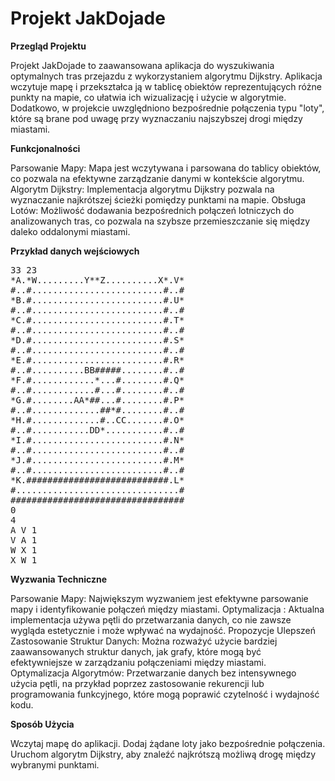# Projekt JakDojade

**Przegląd Projektu**

Projekt JakDojade to zaawansowana aplikacja do wyszukiwania optymalnych tras przejazdu z wykorzystaniem algorytmu Dijkstry. Aplikacja wczytuje mapę i przekształca ją w tablicę obiektów reprezentujących różne punkty na mapie, co ułatwia ich wizualizację i użycie w algorytmie. Dodatkowo, w projekcie uwzględniono bezpośrednie połączenia typu "loty", które są brane pod uwagę przy wyznaczaniu najszybszej drogi między miastami.

**Funkcjonalności**

Parsowanie Mapy: Mapa jest wczytywana i parsowana do tablicy obiektów, co pozwala na efektywne zarządzanie danymi w kontekście algorytmu.
Algorytm Dijkstry: Implementacja algorytmu Dijkstry pozwala na wyznaczanie najkrótszej ścieżki pomiędzy punktami na mapie.
Obsługa Lotów: Możliwość dodawania bezpośrednich połączeń lotniczych do analizowanych tras, co pozwala na szybsze przemieszczanie się między daleko oddalonymi miastami.

**Przykład danych wejściowych**
<pre>
33 23
*A.*W.........Y**Z..........X*.V*
#..#.........................#..#
*B.#.........................#.U*
#..#.........................#..#
*C.#.........................#.T*
#..#.........................#..#
*D.#.........................#.S*
#..#.........................#..#
*E.#.........................#.R*
#..#..........BB#####........#..#
*F.#............*...#........#.Q*
#..#............#...#........#..#
*G.#........AA*##...#........#.P*
#..#.............##*#........#..#
*H.#.............#..CC.......#.O*
#..#...........DD*...........#..#
*I.#.........................#.N*
#..#.........................#..#
*J.#.........................#.M*
#..#.........................#..#
*K.###########################.L*
#...............................#
#################################
0
4
A V 1
V A 1
W X 1
X W 1
</pre>


**Wyzwania Techniczne**

Parsowanie Mapy: Największym wyzwaniem jest efektywne parsowanie mapy i identyfikowanie połączeń między miastami.
Optymalizacja : Aktualna implementacja używa pętli do przetwarzania danych, co nie zawsze wygląda estetycznie i może wpływać na wydajność.
Propozycje Ulepszeń
Zastosowanie Struktur Danych: Można rozważyć użycie bardziej zaawansowanych struktur danych, jak grafy, które mogą być efektywniejsze w zarządzaniu połączeniami między miastami.
Optymalizacja Algorytmów: Przetwarzanie danych bez intensywnego użycia pętli, na przykład poprzez zastosowanie rekurencji lub programowania funkcyjnego, które mogą poprawić czytelność i wydajność kodu.

**Sposób Użycia**

Wczytaj mapę do aplikacji.
Dodaj żądane loty jako bezpośrednie połączenia.
Uruchom algorytm Dijkstry, aby znaleźć najkrótszą możliwą drogę między wybranymi punktami.

